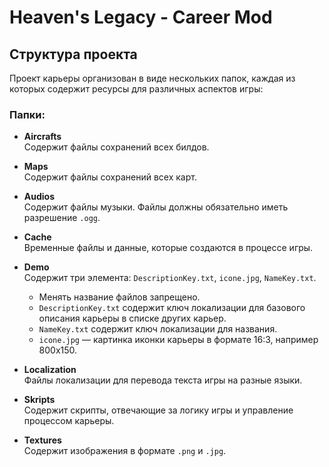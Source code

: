 # Heaven's Legacy - Career Mod

## Структура проекта

Проект карьеры организован в виде нескольких папок, каждая из которых содержит ресурсы для различных аспектов игры:

### Папки:

- **Aircrafts**  
  Содержит файлы сохранений всех билдов.

- **Maps**  
  Содержит файлы сохранений всех карт.

- **Audios**  
  Содержит файлы музыки. Файлы должны обязательно иметь разрешение `.ogg`.

- **Cache**  
  Временные файлы и данные, которые создаются в процессе игры.

- **Demo**  
  Содержит три элемента: `DescriptionKey.txt`, `icone.jpg`, `NameKey.txt`. 
  - Менять название файлов запрещено. 
  - `DescriptionKey.txt` содержит ключ локализации для базового описания карьеры в списке других карьер. 
  - `NameKey.txt` содержит ключ локализации для названия. 
  - `icone.jpg` — картинка иконки карьеры в формате 16:3, например 800x150.

- **Localization**  
  Файлы локализации для перевода текста игры на разные языки.

- **Skripts**  
  Содержит скрипты, отвечающие за логику игры и управление процессом карьеры.

- **Textures**  
  Содержит изображения в формате `.png` и `.jpg`.
